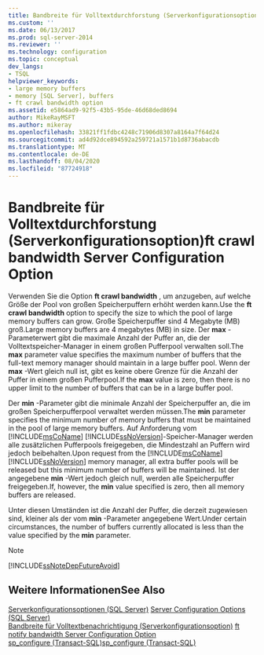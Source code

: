 ```yaml
---
title: Bandbreite für Volltextdurchforstung (Serverkonfigurationsoption) | Microsoft-Dokumentation
ms.custom: ''
ms.date: 06/13/2017
ms.prod: sql-server-2014
ms.reviewer: ''
ms.technology: configuration
ms.topic: conceptual
dev_langs:
- TSQL
helpviewer_keywords:
- large memory buffers
- memory [SQL Server], buffers
- ft crawl bandwidth option
ms.assetid: e5864ad9-92f5-43b5-95de-46d68ded8694
author: MikeRayMSFT
ms.author: mikeray
ms.openlocfilehash: 33821ff1fdbc4248c71906d8307a8164a7f64d24
ms.sourcegitcommit: ad4d92dce894592a259721a1571b1d8736abacdb
ms.translationtype: MT
ms.contentlocale: de-DE
ms.lasthandoff: 08/04/2020
ms.locfileid: "87724918"
---
```

# <a name="ft-crawl-bandwidth-server-configuration-option"></a><span data-ttu-id="1fd2e-102">Bandbreite für Volltextdurchforstung (Serverkonfigurationsoption)</span><span class="sxs-lookup"><span data-stu-id="1fd2e-102">ft crawl bandwidth Server Configuration Option</span></span>
  <span data-ttu-id="1fd2e-103">Verwenden Sie die Option **ft crawl bandwidth** , um anzugeben, auf welche Größe der Pool von großen Speicherpuffern erhöht werden kann.</span><span class="sxs-lookup"><span data-stu-id="1fd2e-103">Use the **ft crawl bandwidth** option to specify the size to which the pool of large memory buffers can grow.</span></span> <span data-ttu-id="1fd2e-104">Große Speicherpuffer sind 4 Megabyte (MB) groß.</span><span class="sxs-lookup"><span data-stu-id="1fd2e-104">Large memory buffers are 4 megabytes (MB) in size.</span></span> <span data-ttu-id="1fd2e-105">Der **max** -Parameterwert gibt die maximale Anzahl der Puffer an, die der Volltextspeicher-Manager in einem großen Pufferpool verwalten soll.</span><span class="sxs-lookup"><span data-stu-id="1fd2e-105">The **max** parameter value specifies the maximum number of buffers that the full-text memory manager should maintain in a large buffer pool.</span></span> <span data-ttu-id="1fd2e-106">Wenn der **max** -Wert gleich null ist, gibt es keine obere Grenze für die Anzahl der Puffer in einem großen Pufferpool.</span><span class="sxs-lookup"><span data-stu-id="1fd2e-106">If the **max** value is zero, then there is no upper limit to the number of buffers that can be in a large buffer pool.</span></span>  
  
 <span data-ttu-id="1fd2e-107">Der **min** -Parameter gibt die minimale Anzahl der Speicherpuffer an, die im großen Speicherpufferpool verwaltet werden müssen.</span><span class="sxs-lookup"><span data-stu-id="1fd2e-107">The **min** parameter specifies the minimum number of memory buffers that must be maintained in the pool of large memory buffers.</span></span> <span data-ttu-id="1fd2e-108">Auf Anforderung vom [!INCLUDE[msCoName](../../includes/msconame-md.md)] [!INCLUDE[ssNoVersion](../../includes/ssnoversion-md.md)]-Speicher-Manager werden alle zusätzlichen Pufferpools freigegeben, die Mindestzahl an Puffern wird jedoch beibehalten.</span><span class="sxs-lookup"><span data-stu-id="1fd2e-108">Upon request from the [!INCLUDE[msCoName](../../includes/msconame-md.md)] [!INCLUDE[ssNoVersion](../../includes/ssnoversion-md.md)] memory manager, all extra buffer pools will be released but this minimum number of buffers will be maintained.</span></span> <span data-ttu-id="1fd2e-109">Ist der angegebene **min** -Wert jedoch gleich null, werden alle Speicherpuffer freigegeben.</span><span class="sxs-lookup"><span data-stu-id="1fd2e-109">If, however, the **min** value specified is zero, then all memory buffers are released.</span></span>  
  
 <span data-ttu-id="1fd2e-110">Unter diesen Umständen ist die Anzahl der Puffer, die derzeit zugewiesen sind, kleiner als der vom **min** -Parameter angegebene Wert.</span><span class="sxs-lookup"><span data-stu-id="1fd2e-110">Under certain circumstances, the number of buffers currently allocated is less than the value specified by the **min** parameter.</span></span>  
  
> [!NOTE]  
>  [!INCLUDE[ssNoteDepFutureAvoid](../../includes/ssnotedepfutureavoid-md.md)]  
  
## <a name="see-also"></a><span data-ttu-id="1fd2e-111">Weitere Informationen</span><span class="sxs-lookup"><span data-stu-id="1fd2e-111">See Also</span></span>  
 <span data-ttu-id="1fd2e-112">[Serverkonfigurationsoptionen &#40;SQL Server&#41;](server-configuration-options-sql-server.md) </span><span class="sxs-lookup"><span data-stu-id="1fd2e-112">[Server Configuration Options &#40;SQL Server&#41;](server-configuration-options-sql-server.md) </span></span>  
 <span data-ttu-id="1fd2e-113">[Bandbreite für Volltextbenachrichtigung (Serverkonfigurationsoption)](ft-notify-bandwidth-server-configuration-option.md) </span><span class="sxs-lookup"><span data-stu-id="1fd2e-113">[ft notify bandwidth Server Configuration Option](ft-notify-bandwidth-server-configuration-option.md) </span></span>  
 [<span data-ttu-id="1fd2e-114">sp_configure &#40;Transact-SQL&#41;</span><span class="sxs-lookup"><span data-stu-id="1fd2e-114">sp_configure &#40;Transact-SQL&#41;</span></span>](/sql/relational-databases/system-stored-procedures/sp-configure-transact-sql)  
  
  
